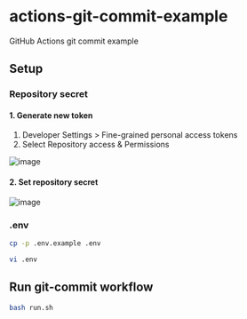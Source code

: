 # actions-git-commit-example
GitHub Actions git commit example

## Setup

### Repository secret

#### 1. Generate new token

1. Developer Settings > Fine-grained personal access tokens
2. Select Repository access & Permissions

![image](https://github.com/user-attachments/assets/45400b2f-c006-4fab-a13e-30e944ddae5b)

#### 2. Set repository secret

![image](https://github.com/user-attachments/assets/a70d699d-3034-48a4-a9fe-df7d81b13f05)

### .env

```bash
cp -p .env.example .env
```

```bash
vi .env
```

## Run git-commit workflow

```bash
bash run.sh
```

